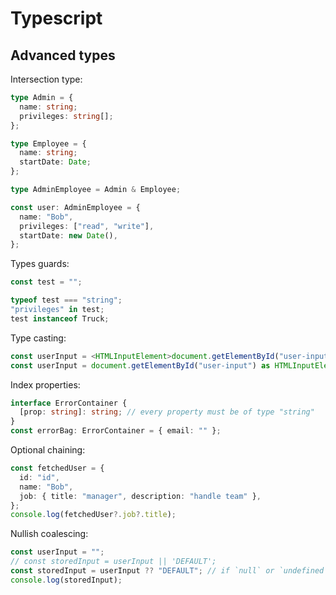 # Typescript

## Advanced types

Intersection type:

```ts
type Admin = {
  name: string;
  privileges: string[];
};

type Employee = {
  name: string;
  startDate: Date;
};

type AdminEmployee = Admin & Employee;

const user: AdminEmployee = {
  name: "Bob",
  privileges: ["read", "write"],
  startDate: new Date(),
};
```

Types guards:

```ts
const test = "";

typeof test === "string";
"privileges" in test;
test instanceof Truck;
```

Type casting:

```ts
const userInput = <HTMLInputElement>document.getElementById("user-input"); // JS
const userInput = document.getElementById("user-input") as HTMLInputElement; // REACT
```

Index properties:

```ts
interface ErrorContainer {
  [prop: string]: string; // every property must be of type "string"
}
const errorBag: ErrorContainer = { email: "" };
```

Optional chaining:

```ts
const fetchedUser = {
  id: "id",
  name: "Bob",
  job: { title: "manager", description: "handle team" },
};
console.log(fetchedUser?.job?.title);
```

Nullish coalescing:

```ts
const userInput = "";
// const storedInput = userInput || 'DEFAULT';
const storedInput = userInput ?? "DEFAULT"; // if `null` or `undefined`, use the fallback value
console.log(storedInput);
```
